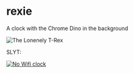 # rexie

A clock with the Chrome Dino in the background


![The Lonenely T-Rex](https://upload.wikimedia.org/wikipedia/commons/thumb/f/f0/Chromium_T-Rex-error-offline.png/80px-Chromium_T-Rex-error-offline.png)

SLYT:

[![No Wifi clock](https://www.youtube.com/watch?v=eb3I8qLKDIM/0.jpg)](https://www.youtube.com/watch?v=eb3I8qLKDIM)


